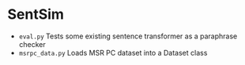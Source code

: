 # SentSim

- `eval.py` Tests some existing sentence transformer as a paraphrase checker
- `msrpc_data.py` Loads MSR PC dataset into a Dataset class
